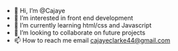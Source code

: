 - 👋 Hi, I’m @Cajaye
- 👀 I’m interested in front end development
- 🌱 I’m currently learning html/css and Javascript 
- 💞️ I’m looking to collaborate on future projects 
- 📫 How to reach me email cajayeclarke44@gmail.com
<!---
Cajaye/Cajaye is a ✨ special ✨ repository because its `README.md` (this file) appears on your GitHub profile.
You can click the Preview link to take a look at your changes.
--->

